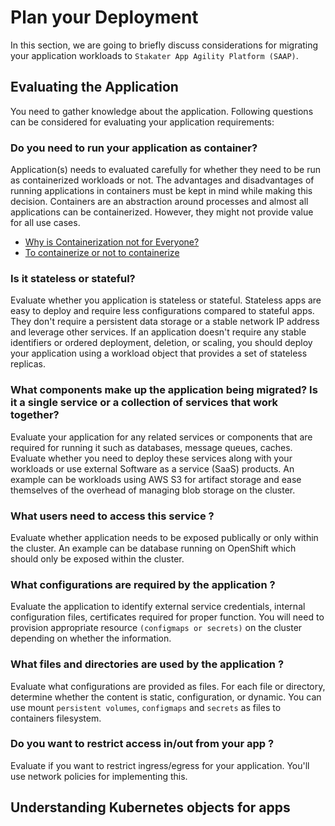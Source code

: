 # Plan your Deployment

In this section, we are going to briefly discuss considerations for migrating your application workloads to `Stakater App Agility Platform (SAAP)`.

## Evaluating the Application

You need to gather knowledge about the application. Following questions can be considered for evaluating your application requirements:

### Do you need to run your application as container?
Application(s) needs to evaluated carefully for whether they need to be run as containerized workloads or not. The advantages and disadvantages of running applications in containers must be kept in mind while making this decision. Containers are an abstraction around processes and almost all applications can be containerized. However, they might not provide value for all use cases. 

- [Why is Containerization not for Everyone?](https://medium.com/@HirenDhaduk1/why-is-containerization-not-for-everyone-48043e9290ac)
- [To containerize or not to containerize](https://www.mirantis.com/blog/containers-vs-vms-eternal-debate/)

### Is it stateless or stateful?
Evaluate whether you application is stateless or stateful. Stateless apps are easy to deploy and require less configurations compared to stateful apps. They don't require a persistent data storage or a stable network IP address and leverage other services. If an application doesn't require any stable identifiers or ordered deployment, deletion, or scaling, you should deploy your application using a workload object that provides a set of stateless replicas.

### What components make up the application being migrated? Is it a single service or a collection of services that work together?
Evaluate your application for any related services or components that are required for running it such as databases, message queues, caches. Evaluate whether you need to deploy these services along with your workloads or use external Software as a service (SaaS) products. An example can be workloads using AWS S3 for artifact storage and ease themselves of the overhead of managing blob storage on the cluster.

### What users need to access this service ?
Evaluate whether application needs to be exposed publically or only within the cluster. An example can be database running on OpenShift which should only be exposed within the cluster.

### What configurations are required by the application ?
Evaluate the application to identify external service credentials, internal configuration files, certificates required for proper function. You will need to provision appropriate resource `(configmaps or secrets)` on the cluster depending on whether the information.

### What files and directories are used by the application ?
Evaluate what configurations are provided as files. For each file or directory, determine whether the content is static, configuration, or dynamic. You can use mount `persistent volumes`, `configmaps` and `secrets` as files to containers filesystem.

### Do you want to restrict access in/out from your app ?
Evaluate if you want to restrict ingress/egress for your application. You'll use network policies for implementing this.

 ## Understanding Kubernetes objects for apps

